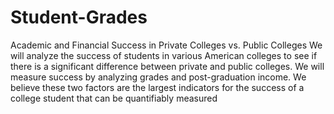 # Student-Grades
Academic and Financial Success in Private Colleges vs. Public Colleges
We will analyze the success of students in various American colleges to see if there is a significant difference between private and public colleges. We will measure success by analyzing grades and post-graduation income. We believe these two factors are the largest indicators for the success of a college student that can be quantifiably measured
